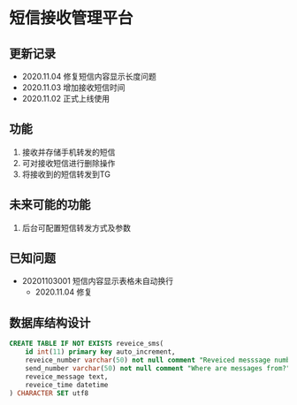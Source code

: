 # 短信接收管理平台

## 更新记录
- 2020.11.04 修复短信内容显示长度问题
- 2020.11.03 增加接收短信时间
- 2020.11.02 正式上线使用

## 功能
1. 接收并存储手机转发的短信
2. 可对接收短信进行删除操作
3. 将接收到的短信转发到TG

## 未来可能的功能
1. 后台可配置短信转发方式及参数

## 已知问题
- 20201103001 短信内容显示表格未自动换行
    - 2020.11.04 修复

## 数据库结构设计
```sql
CREATE TABLE IF NOT EXISTS reveice_sms(
    id int(11) primary key auto_increment,
    reveice_number varchar(50) not null comment "Reveiced messsage numbers",
    send_number varchar(50) not null comment "Where are messages from?",
    reveice_message text,
    reveice_time datetime
) CHARACTER SET utf8
```